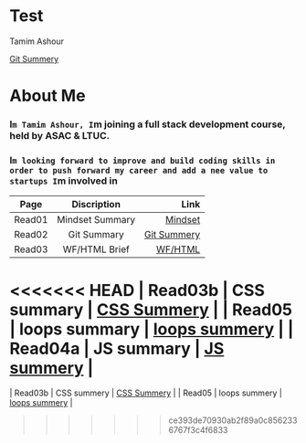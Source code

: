 # Test

Tamim Ashour

[Git Summery](https://github.com/Tamim86/Reading-notes102/blob/main/Git%20Understanding)

# About Me

### I`m Tamim Ashour, I`m joining a full stack development course, held by ASAC & LTUC.
### I`m looking forward to improve and build coding skills in order to push forward my career and add a nee value to startups I`m involved in

| Page     |     Discription  |  Link                    |
|----------|:-------------:   |------:                   |
| Read01   |  Mindset Summary | [Mindset](https://tamim86.github.io/Reading-notes102/Read01)      |
| Read02   | Git Summary      | [Git Summery](https://tamim86.github.io/Reading-notes102/read02)      |
| Read03   | WF/HTML Brief    | [WF/HTML](https://tamim86.github.io/Reading-notes102/Read03)      |
<<<<<<< HEAD
| Read03b  | CSS summary      | [CSS Summery](https://tamim86.github.io/Reading-notes102/Read03b)     |
| Read05  | loops summary     | [loops summery](https://tamim86.github.io/Reading-notes102-2/Read05)    |
| Read04a | JS summary        | [JS summery](https://tamim86.github.io/Reading-notes102-2/Read05)    |
=======
| Read03b  | CSS summery      | [CSS Summery](https://tamim86.github.io/Reading-notes102/Read03b)     |
| Read05  | loops summery     | [loops summery](https://tamim86.github.io/Reading-notes102-2/Read05)     |
>>>>>>> ce393de70930ab2f89a0c8562336767f3c4f6833
